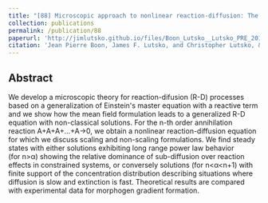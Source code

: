 ```yaml
---
title: "[88] Microscopic approach to nonlinear reaction-diffusion: The case of morphogen gradient formation"
collection: publications
permalink: /publication/88
paperurl: 'http://jimlutsko.github.io/files/Boon_Lutsko__Lutsko_PRE_2012.pdf'
citation: 'Jean Pierre Boon, James F. Lutsko, and Christopher Lutsko, &quot;Microscopic approach to nonlinear reaction-diffusion: The case of morphogen gradient formation&quot;, <i>Phys. Rev. E</i>, <strong>85</strong>, 21126 (2012)'
---
```

Abstract
---
We develop a microscopic theory for reaction-difusion (R-D) processes based on a generalization of Einstein&apos;s master equation with a reactive term and we show how the mean field formulation leads to a generalized R-D equation with non-classical solutions. For the n-th order annihilation reaction A+A+A+...+A->0, we obtain a nonlinear reaction-diffusion equation for which we discuss scaling and non-scaling formulations. We find steady states with either solutions exhibiting long range power law behavior (for n>α) showing the relative dominance of sub-diffusion over reaction effects in constrained systems, or conversely solutions (for n<α<n+1) with finite support of the concentration distribution describing situations where diffusion is slow and extinction is fast. Theoretical results are compared with experimental data for morphogen gradient formation.
